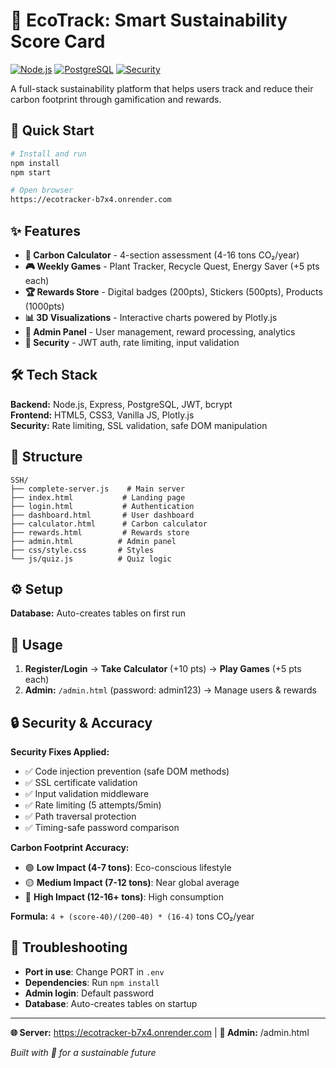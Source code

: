 # 🌱 EcoTrack: Smart Sustainability Score Card

[![Node.js](https://img.shields.io/badge/Node.js-18+-brightgreen.svg)](https://nodejs.org/)
[![PostgreSQL](https://img.shields.io/badge/PostgreSQL-Compatible-blue.svg)](https://www.postgresql.org/)
[![Security](https://img.shields.io/badge/Security-Enhanced-green.svg)](https://github.com/yourusername/ecotrack)

A full-stack sustainability platform that helps users track and reduce their carbon footprint through gamification and rewards.

## 🚀 Quick Start

```bash
# Install and run
npm install
npm start

# Open browser
https://ecotracker-b7x4.onrender.com
```

## ✨ Features

- **🧮 Carbon Calculator** - 4-section assessment (4-16 tons CO₂/year)
- **🎮 Weekly Games** - Plant Tracker, Recycle Quest, Energy Saver (+5 pts each)
- **🏆 Rewards Store** - Digital badges (200pts), Stickers (500pts), Products (1000pts)
- **📊 3D Visualizations** - Interactive charts powered by Plotly.js
- **🔧 Admin Panel** - User management, reward processing, analytics
- **🔐 Security** - JWT auth, rate limiting, input validation

## 🛠️ Tech Stack

**Backend:** Node.js, Express, PostgreSQL, JWT, bcrypt  
**Frontend:** HTML5, CSS3, Vanilla JS, Plotly.js  
**Security:** Rate limiting, SSL validation, safe DOM manipulation

## 📁 Structure

```
SSH/
├── complete-server.js    # Main server
├── index.html           # Landing page
├── login.html           # Authentication
├── dashboard.html       # User dashboard
├── calculator.html      # Carbon calculator
├── rewards.html         # Rewards store
├── admin.html          # Admin panel
├── css/style.css       # Styles
└── js/quiz.js          # Quiz logic
```

## ⚙️ Setup

**Database:** Auto-creates tables on first run

## 🎯 Usage

1. **Register/Login** → **Take Calculator** (+10 pts) → **Play Games** (+5 pts each)
2. **Admin:** `/admin.html` (password: admin123) → Manage users & rewards

## 🔒 Security & Accuracy

**Security Fixes Applied:**
- ✅ Code injection prevention (safe DOM methods)
- ✅ SSL certificate validation
- ✅ Input validation middleware
- ✅ Rate limiting (5 attempts/5min)
- ✅ Path traversal protection
- ✅ Timing-safe password comparison

**Carbon Footprint Accuracy:**
- 🟢 **Low Impact (4-7 tons)**: Eco-conscious lifestyle
- 🟡 **Medium Impact (7-12 tons)**: Near global average
- 🔴 **High Impact (12-16+ tons)**: High consumption

**Formula:** `4 + (score-40)/(200-40) * (16-4)` tons CO₂/year

## 🐛 Troubleshooting

- **Port in use**: Change PORT in `.env`
- **Dependencies**: Run `npm install`
- **Admin login**: Default password 
- **Database**: Auto-creates tables on startup

---

**🌐 Server:** https://ecotracker-b7x4.onrender.com | **🔐 Admin:** /admin.html

*Built with 💚 for a sustainable future*
